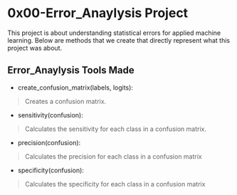 # 0x00-Error_Anaylysis Project

This project is about understanding statistical errors for applied machine learning. Below are methods that we create that directly represent what this project was about.

## Error_Anaylysis Tools Made

* create_confusion_matrix(labels, logits):

> Creates a confusion matrix.

* sensitivity(confusion):

> Calculates the sensitivity for each class in a confusion matrix.

* precision(confusion):

> Calculates the precision for each class in a confusion matrix

* specificity(confusion):

> Calculates the specificity for each class in a confusion matrix